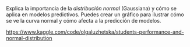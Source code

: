 Explica la importancia de la _distribución normal_ (Gaussiana) y cómo se aplica en modelos predictivos. Puedes crear un gráfico para ilustrar cómo se ve la curva normal y cómo afecta a la predicción de modelos.

https://www.kaggle.com/code/olgaluzhetska/students-performance-and-normal-distribution